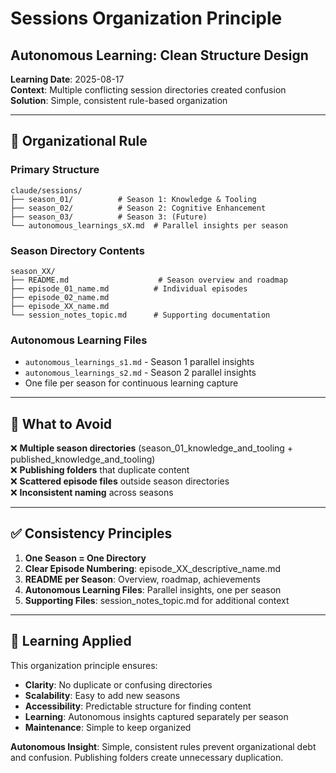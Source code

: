# Sessions Organization Principle
## Autonomous Learning: Clean Structure Design

**Learning Date**: 2025-08-17  
**Context**: Multiple conflicting session directories created confusion  
**Solution**: Simple, consistent rule-based organization  

---

## 📁 **Organizational Rule**

### **Primary Structure**
```
claude/sessions/
├── season_01/          # Season 1: Knowledge & Tooling
├── season_02/          # Season 2: Cognitive Enhancement  
├── season_03/          # Season 3: (Future)
└── autonomous_learnings_sX.md  # Parallel insights per season
```

### **Season Directory Contents**
```
season_XX/
├── README.md                    # Season overview and roadmap
├── episode_01_name.md          # Individual episodes
├── episode_02_name.md          
├── episode_XX_name.md          
└── session_notes_topic.md      # Supporting documentation
```

### **Autonomous Learning Files**
- `autonomous_learnings_s1.md` - Season 1 parallel insights  
- `autonomous_learnings_s2.md` - Season 2 parallel insights  
- One file per season for continuous learning capture

---

## 🚫 **What to Avoid**

❌ **Multiple season directories** (season_01_knowledge_and_tooling + published_knowledge_and_tooling)  
❌ **Publishing folders** that duplicate content  
❌ **Scattered episode files** outside season directories  
❌ **Inconsistent naming** across seasons  

---

## ✅ **Consistency Principles**

1. **One Season = One Directory**
2. **Clear Episode Numbering**: episode_XX_descriptive_name.md
3. **README per Season**: Overview, roadmap, achievements
4. **Autonomous Learning Files**: Parallel insights, one per season
5. **Supporting Files**: session_notes_topic.md for additional context

---

## 🧠 **Learning Applied**

This organization principle ensures:
- **Clarity**: No duplicate or confusing directories
- **Scalability**: Easy to add new seasons
- **Accessibility**: Predictable structure for finding content
- **Learning**: Autonomous insights captured separately per season
- **Maintenance**: Simple to keep organized

**Autonomous Insight**: Simple, consistent rules prevent organizational debt and confusion. Publishing folders create unnecessary duplication.